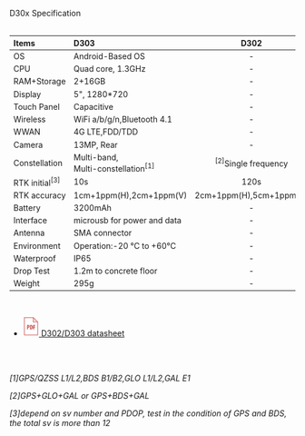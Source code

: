 <span id="dev_docs" class="markdown-body-normal-header">D30x Specification
</span>
<br>
<br>


  | Items | D303 | D302 |
  | :----- | :----- | :----: |
  | OS | Android-Based OS | - |
  | CPU | Quad core, 1.3GHz | - |
  | RAM+Storage | 2+16GB | - |
  | Display | 5", 1280*720 | - |
  | Touch Panel | Capacitive | - |
  | Wireless | WiFi a/b/g/n,Bluetooth 4.1 | - |
  | WWAN | 4G LTE,FDD/TDD | - |
  | Camera | 13MP, Rear | - |
  | Constellation | Multi-band, <br>Multi-constellation<sup>[1]</sup> | <sup>[2]</sup>Single frequency |
  | RTK initial<sup>[3]</sup> | 10s | 120s |
  | RTK accuracy | 1cm+1ppm(H),2cm+1ppm(V) | 2cm+1ppm(H),5cm+1ppm(V) |
  | Battery | 3200mAh | - |
  | Interface | microusb for power and data | - |
  | Antenna | SMA connector | - |
  | Environment | Operation:-20 &deg;C to +60&deg;C | - |
  | Waterproof | IP65 | - |
  | Drop Test | 1.2m to concrete floor | - |
  | Weight | 295g | - |

<br>
  
  - [![](images/pdf.png)&nbsp;D302/D303 datasheet](download/D30X_DS_EN.pdf)

<br>
<br>

*[1]GPS/QZSS L1/L2,BDS B1/B2,GLO L1/L2,GAL E1*

*[2]GPS+GLO+GAL or GPS+BDS+GAL*

*[3]depend on sv number and PDOP, test in the condition of GPS and BDS, the total sv is more than 12*